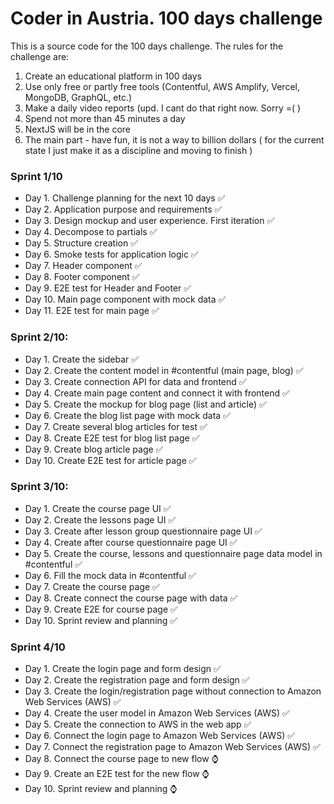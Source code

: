 # Coder in Austria. 100 days challenge

This is a source code for the 100 days challenge. The rules for the challenge are:

1. Create an educational platform in 100 days  
2. Use only free or partly free tools  (Contentful, AWS Amplify, Vercel, MongoDB, GraphQL, etc.)
3. Make a daily video reports (upd. I cant do that right now. Sorry =( )  
4. Spend not more than 45 minutes a day  
5. NextJS will be in the core 
6. The main part - have fun, it is not a way to billion dollars ( for the current state I just make it as a discipline and moving to finish )

### Sprint 1/10
- Day 1. Challenge planning for the next 10 days ✅
- Day 2. Application purpose and requirements ✅
- Day 3. Design mockup and user experience. First iteration ✅
- Day 4. Decompose to partials ✅
- Day 5. Structure creation ✅
- Day 6. Smoke tests for application logic ✅
- Day 7. Header component ✅
- Day 8. Footer component ✅
- Day 9. E2E test for Header and Footer ✅
- Day 10. Main page component with mock data ✅
- Day 11. E2E test for main page ✅

### Sprint 2/10:
- Day 1. Create the sidebar ✅
- Day 2. Create the content model in #contentful (main page, blog) ✅
- Day 3. Create connection API for data and frontend ✅
- Day 4. Create main page content and connect it with frontend ✅
- Day 5. Create the mockup for blog page (list and article) ✅
- Day 6. Create the blog list page with mock data ✅
- Day 7. Create several blog articles for test ✅
- Day 8. Create E2E test for blog list page ✅
- Day 9. Create blog article page ✅
- Day 10. Create E2E test for article page ✅


### Sprint 3/10:
- Day 1. Create the course page UI ✅
- Day 2. Create the lessons page UI ✅
- Day 3. Create after lesson group questionnaire page UI ✅
- Day 4. Create after course questionnaire page UI ✅
- Day 5. Create the course, lessons and questionnaire  page data model in #contentful ✅
- Day 6. Fill the mock data in #contentful ✅
- Day 7. Create the course page ✅
- Day 8. Create connect the course page with data ✅
- Day 9. Create E2E for course page ✅
- Day 10. Sprint review and planning ✅

### Sprint 4/10
- Day 1. Create the login page and form design ✅
- Day 2. Create the registration page and form design ✅
- Day 3. Create the login/registration page without connection to Amazon Web Services (AWS) ✅
- Day 4. Create the user model in Amazon Web Services (AWS) ✅
- Day 5. Create the connection to AWS in the web app ✅
- Day 6. Connect the login page to Amazon Web Services (AWS) ✅
- Day 7. Connect the registration page to Amazon Web Services (AWS) ✅
- Day 8. Connect the course page to new flow ⌚
- Day 9. Create an E2E test for the new flow ⌚
- Day 10. Sprint review and planning ⌚
